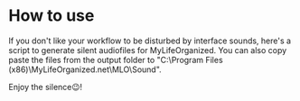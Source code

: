 # How to use

If you don't like your workflow to be disturbed by interface sounds, here's a script to generate silent audiofiles for MyLifeOrganized.
You can also copy paste the files from the output folder to "C:\Program Files (x86)\MyLifeOrganized.net\MLO\Sound".

Enjoy the silence😉!